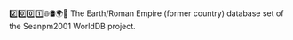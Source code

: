 2️⃣️0️⃣️0️⃣️1️⃣️🌐️🛢️🌍️🏴️ The Earth/Roman Empire (former country) database set of the Seanpm2001 WorldDB project.
